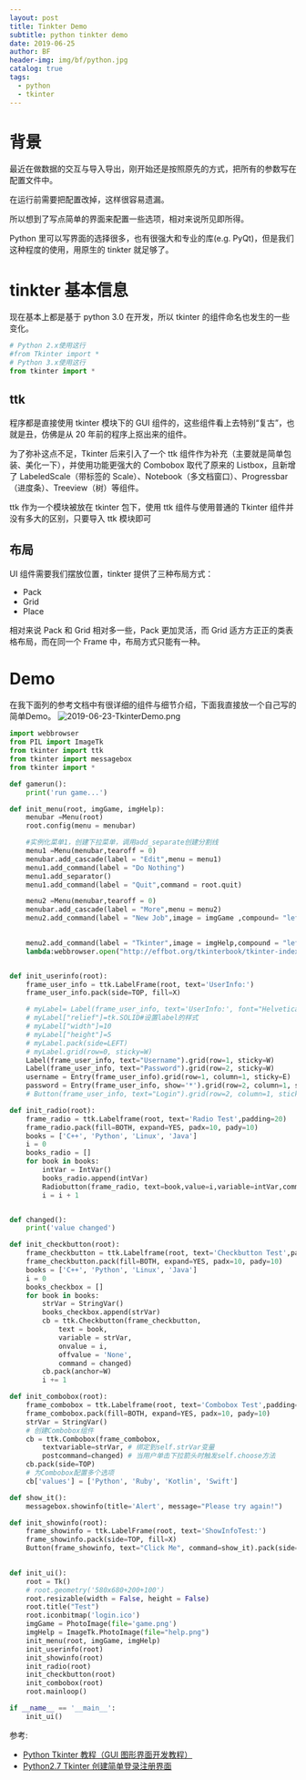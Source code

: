 ```yaml
---
layout: post
title: Tinkter Demo
subtitle: python tinkter demo
date: 2019-06-25
author: BF
header-img: img/bf/python.jpg
catalog: true
tags:
  - python
  - tkinter
---
```


# 背景

最近在做数据的交互与导入导出，刚开始还是按照原先的方式，把所有的参数写在配置文件中。

在运行前需要把配置改掉，这样很容易遗漏。

所以想到了写点简单的界面来配置一些选项，相对来说所见即所得。

Python 里可以写界面的选择很多，也有很强大和专业的库(e.g. PyQt)，但是我们这种程度的使用，用原生的 tinkter 就足够了。

# tinkter 基本信息

现在基本上都是基于 python 3.0 在开发，所以 tkinter 的组件命名也发生的一些变化。

```python
# Python 2.x使用这行
#from Tkinter import *
# Python 3.x使用这行
from tkinter import *
```

## ttk

程序都是直接使用 tkinter 模块下的 GUI 组件的，这些组件看上去特别“复古”，也就是丑，仿佛是从 20 年前的程序上抠出来的组件。

为了弥补这点不足，Tkinter 后来引入了一个 ttk 组件作为补充（主要就是简单包装、美化一下），并使用功能更强大的 Combobox 取代了原来的 Listbox，且新增了 LabeledScale（带标签的 Scale）、Notebook（多文档窗口）、Progressbar（进度条）、Treeview（树）等组件。

ttk 作为一个模块被放在 tkinter 包下，使用 ttk 组件与使用普通的 Tkinter 组件并没有多大的区别，只要导入 ttk 模块即可

## 布局

UI 组件需要我们摆放位置，tinkter 提供了三种布局方式：

- Pack
- Grid
- Place

相对来说 Pack 和 Grid 相对多一些，Pack 更加灵活，而 Grid 适方方正正的类表格布局，而在同一个 Frame 中，布局方式只能有一种。

# Demo

在我下面列的参考文档中有很详细的组件与细节介绍，下面我直接放一个自己写的简单Demo。
![2019-06-23-TkinterDemo.png](/img/post/2019/06/2019-06-23-TkinterDemo.png)
```python
import webbrowser
from PIL import ImageTk
from tkinter import ttk
from tkinter import messagebox
from tkinter import *

def gamerun():
    print('run game...')

def init_menu(root, imgGame, imgHelp):
    menubar =Menu(root)
    root.config(menu = menubar)

    #实例化菜单1，创建下拉菜单，调用add_separate创建分割线
    menu1 =Menu(menubar,tearoff = 0)
    menubar.add_cascade(label = "Edit",menu = menu1)
    menu1.add_command(label = "Do Nothing")
    menu1.add_separator()
    menu1.add_command(label = "Quit",command = root.quit)

    menu2 =Menu(menubar,tearoff = 0)
    menubar.add_cascade(label = "More",menu = menu2)
    menu2.add_command(label = "New Job",image = imgGame ,compound= "left",command = lambda:gamerun())

    
    menu2.add_command(label = "Tkinter",image = imgHelp,compound = "left",command =
    lambda:webbrowser.open("http://effbot.org/tkinterbook/tkinter-index.htm"))


def init_userinfo(root):
    frame_user_info = ttk.LabelFrame(root, text='UserInfo:')
    frame_user_info.pack(side=TOP, fill=X)

    # myLabel= Label(frame_user_info, text='UserInfo:', font="Helvetica 10 bold")
    # myLabel["relief"]=tk.SOLID#设置label的样式
    # myLabel["width"]=10
    # myLabel["height"]=5
    # myLabel.pack(side=LEFT)
    # myLabel.grid(row=0, sticky=W)
    Label(frame_user_info, text="Username").grid(row=1, sticky=W)
    Label(frame_user_info, text="Password").grid(row=2, sticky=W)
    username = Entry(frame_user_info).grid(row=1, column=1, sticky=E)
    password = Entry(frame_user_info, show='*').grid(row=2, column=1, sticky=E)
    # Button(frame_user_info, text="Login").grid(row=2, column=1, sticky=E)

def init_radio(root):
    frame_radio = ttk.Labelframe(root, text='Radio Test',padding=20)
    frame_radio.pack(fill=BOTH, expand=YES, padx=10, pady=10)
    books = ['C++', 'Python', 'Linux', 'Java']
    i = 0
    books_radio = []
    for book in books:
        intVar = IntVar()
        books_radio.append(intVar)
        Radiobutton(frame_radio, text=book,value=i,variable=intVar,command=changed).pack(side=LEFT)
        i = i + 1 


def changed():
    print('value changed')

def init_checkbutton(root):
    frame_checkbutton = ttk.Labelframe(root, text='Checkbutton Test',padding=20)
    frame_checkbutton.pack(fill=BOTH, expand=YES, padx=10, pady=10)
    books = ['C++', 'Python', 'Linux', 'Java']
    i = 0
    books_checkbox = []
    for book in books:
        strVar = StringVar()
        books_checkbox.append(strVar)
        cb = ttk.Checkbutton(frame_checkbutton,
            text = book,
            variable = strVar, 
            onvalue = i,
            offvalue = 'None',
            command = changed) 
        cb.pack(anchor=W)
        i += 1

def init_combobox(root):
    frame_combobox = ttk.Labelframe(root, text='Combobox Test',padding=20)
    frame_combobox.pack(fill=BOTH, expand=YES, padx=10, pady=10)
    strVar = StringVar()
    # 创建Combobox组件
    cb = ttk.Combobox(frame_combobox,
        textvariable=strVar, # 绑定到self.strVar变量
        postcommand=changed) # 当用户单击下拉箭头时触发self.choose方法
    cb.pack(side=TOP)
    # 为Combobox配置多个选项
    cb['values'] = ['Python', 'Ruby', 'Kotlin', 'Swift']

def show_it():
    messagebox.showinfo(title='Alert', message="Please try again!")

def init_showinfo(root):
    frame_showinfo = ttk.LabelFrame(root, text='ShowInfoTest:')
    frame_showinfo.pack(side=TOP, fill=X)
    Button(frame_showinfo, text="Click Me", command=show_it).pack(side=LEFT, fill=Y)
    

def init_ui():
    root = Tk()
    # root.geometry('580x680+200+100')
    root.resizable(width = False, height = False) 
    root.title("Test")
    root.iconbitmap('login.ico')
    imgGame = PhotoImage(file='game.png')
    imgHelp = ImageTk.PhotoImage(file="help.png")
    init_menu(root, imgGame, imgHelp)
    init_userinfo(root)
    init_showinfo(root)
    init_radio(root)
    init_checkbutton(root)
    init_combobox(root)
    root.mainloop()

if __name__ == '__main__':
    init_ui()
```

参考:

- [Python Tkinter 教程（GUI 图形界面开发教程）](http://c.biancheng.net/python/tkinter/)
- [Python2.7 Tkinter 创建简单登录注册界面](https://www.jianshu.com/p/f0a3c47c9c6c)
